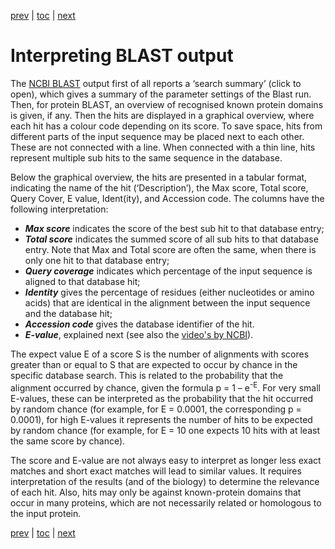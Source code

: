 [prev](which.md) | [toc](./README.md) | [next](fasta.md)

# Interpreting BLAST output

The [NCBI BLAST](which.md) output first of all reports a ‘search summary’ (click to open),
which gives a summary of the parameter settings of the Blast run. Then, for protein BLAST,
an overview of recognised known protein domains is given, if any. Then the hits are displayed
in a graphical overview, where each hit has a colour code depending on its score. To save
space, hits from different parts of the input sequence may be placed next to each other.
These are not connected with a line. When connected with a thin line, hits represent
multiple sub hits to the same sequence in the database.

Below the graphical overview, the hits are presented in a tabular format, indicating the name
of the hit (‘Description’), the Max score, Total score, Query Cover, E value, Ident(ity), and
Accession code. The columns have the following interpretation:

* ***Max score*** indicates the score of the best sub hit to that database entry;
* ***Total score*** indicates the summed score of all sub hits to that database entry. Note that Max and Total score are often the same, when there is only one hit to that database entry;
* ***Query coverage*** indicates which percentage of the input sequence is aligned to that database hit;
* ***Identity*** gives the percentage of residues (either nucleotides or amino acids) that are identical in the alignment between the input sequence and the database hit;
* ***Accession code*** gives the database identifier of the hit.
* ***E-value***, explained next (see also the [video's by NCBI](README.md#educational-material)).

The expect value E of a score S is the number of alignments with scores greater than or
equal to S that are expected to occur by chance in the specific database search. This is
related to the probability that the alignment occurred by chance, given the formula
p = 1 – e<sup>-E</sup>. For very small E-values, these can be interpreted as the probability
that the hit occurred by random chance (for example, for E = 0.0001, the corresponding
p = 0.0001), for high E-values it represents the number of hits to be expected by random
chance (for example, for E = 10 one expects 10 hits with at least the same score by chance).

The score and E-value are not always easy to interpret as longer less exact matches and
short exact matches will lead to similar values. It requires interpretation of the
results (and of the biology) to determine the relevance of each hit. Also, hits may only
be against known-protein domains that occur in many proteins, which are not necessarily
related or homologous to the input protein.

[prev](which.md) | [toc](./README.md) | [next](fasta.md)

